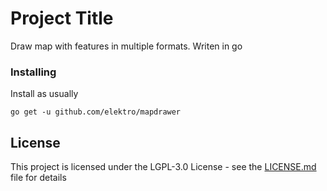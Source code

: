# Project Title

Draw map with features in multiple formats. Writen in go

### Installing

Install as usually

```
go get -u github.com/elektro/mapdrawer
```
## License

This project is licensed under the LGPL-3.0 License - see the [LICENSE.md](LICENSE.md) file for details